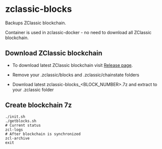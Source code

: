# zclassic-blocks

Backups ZClassic blockchain.

Container is used in zclassic-docker - no need to download all ZClassic blockchain.

## Download ZClassic blockchain

- To download latest ZClassic blockchain visit [Release page](https://github.com/fxminer/zclassic-blocks/releases).

- Remove your .zclassic/blocks and .zclassic/chainstate folders

- Download latest zclassic-blocks_\<BLOCK_NUMBER\>.7z and extract to your .zclassic folder

## Create blockchain 7z

```
./init.sh
./getblocks.sh
# Current status
zcl-logs 
# After blockchain is synchronized
zcl-archive
exit
```
